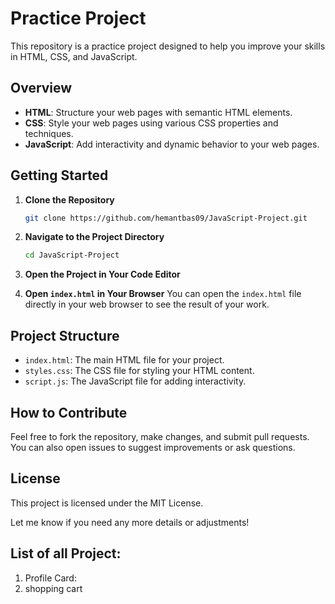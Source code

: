 # Practice Project

This repository is a practice project designed to help you improve your skills in HTML, CSS, and JavaScript.

## Overview

- **HTML**: Structure your web pages with semantic HTML elements.
- **CSS**: Style your web pages using various CSS properties and techniques.
- **JavaScript**: Add interactivity and dynamic behavior to your web pages.

## Getting Started

1. **Clone the Repository**

   ```bash
   git clone https://github.com/hemantbas09/JavaScript-Project.git
   ```

2. **Navigate to the Project Directory**

   ```bash
   cd JavaScript-Project

   ```

3. **Open the Project in Your Code Editor**

4. **Open `index.html` in Your Browser**
   You can open the `index.html` file directly in your web browser to see the result of your work.

## Project Structure

- `index.html`: The main HTML file for your project.
- `styles.css`: The CSS file for styling your HTML content.
- `script.js`: The JavaScript file for adding interactivity.

## How to Contribute

Feel free to fork the repository, make changes, and submit pull requests. You can also open issues to suggest improvements or ask questions.

## License

This project is licensed under the MIT License.

Let me know if you need any more details or adjustments!

## List of all Project:

1. Profile Card:
2. shopping cart
